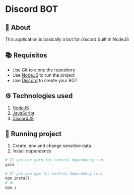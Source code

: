 # Discord BOT

## 📃 About
This application is basically a bot for discord built in NodeJS


## 📚 Requisitos
* Use [Git](https://github.com/) to clone the repository
* Use [NodeJS](https://nodejs.org/en/) to run the project
* Use [Discord](https://discord.com/developers/applications) to create your BOT


## ⚙️ Technologies used
1. [NodeJS](https://nodejs.org/en/)
2. [JavaScript](https://developer.mozilla.org/pt-BR/docs/Web/JavaScript)
3. [DiscordJS](https://discord.js.org/#/)

## 🚀 Running project
1. Create .env and change sensitive data
2. Install dependency
```bash
# If you use yarn for control dependency run:
yarn

# If you use npm for control dependency run:
npm install
# Or
npm i
```
